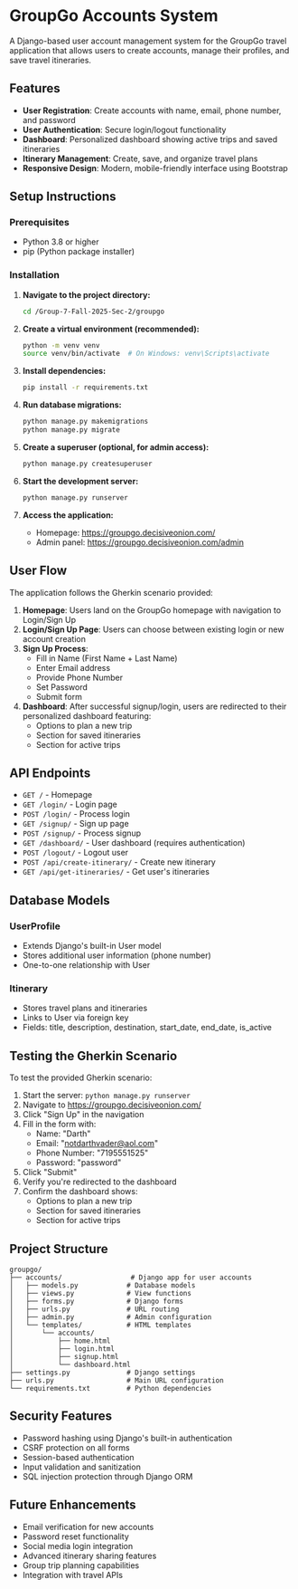 # GroupGo Accounts System

A Django-based user account management system for the GroupGo travel application that allows users to create accounts, manage their profiles, and save travel itineraries.

## Features

- **User Registration**: Create accounts with name, email, phone number, and password
- **User Authentication**: Secure login/logout functionality
- **Dashboard**: Personalized dashboard showing active trips and saved itineraries
- **Itinerary Management**: Create, save, and organize travel plans
- **Responsive Design**: Modern, mobile-friendly interface using Bootstrap

## Setup Instructions

### Prerequisites

- Python 3.8 or higher
- pip (Python package installer)

### Installation

1. **Navigate to the project directory:**
   ```bash
   cd /Group-7-Fall-2025-Sec-2/groupgo
   ```

2. **Create a virtual environment (recommended):**
   ```bash
   python -m venv venv
   source venv/bin/activate  # On Windows: venv\Scripts\activate
   ```

3. **Install dependencies:**
   ```bash
   pip install -r requirements.txt
   ```

4. **Run database migrations:**
   ```bash
   python manage.py makemigrations
   python manage.py migrate
   ```

5. **Create a superuser (optional, for admin access):**
   ```bash
   python manage.py createsuperuser
   ```

6. **Start the development server:**
   ```bash
   python manage.py runserver
   ```

7. **Access the application:**
   - Homepage: https://groupgo.decisiveonion.com/
   - Admin panel: https://groupgo.decisiveonion.com/admin

## User Flow

The application follows the Gherkin scenario provided:

1. **Homepage**: Users land on the GroupGo homepage with navigation to Login/Sign Up
2. **Login/Sign Up Page**: Users can choose between existing login or new account creation
3. **Sign Up Process**: 
   - Fill in Name (First Name + Last Name)
   - Enter Email address
   - Provide Phone Number
   - Set Password
   - Submit form
4. **Dashboard**: After successful signup/login, users are redirected to their personalized dashboard featuring:
   - Options to plan a new trip
   - Section for saved itineraries
   - Section for active trips

## API Endpoints

- `GET /` - Homepage
- `GET /login/` - Login page
- `POST /login/` - Process login
- `GET /signup/` - Sign up page
- `POST /signup/` - Process signup
- `GET /dashboard/` - User dashboard (requires authentication)
- `POST /logout/` - Logout user
- `POST /api/create-itinerary/` - Create new itinerary
- `GET /api/get-itineraries/` - Get user's itineraries

## Database Models

### UserProfile
- Extends Django's built-in User model
- Stores additional user information (phone number)
- One-to-one relationship with User

### Itinerary
- Stores travel plans and itineraries
- Links to User via foreign key
- Fields: title, description, destination, start_date, end_date, is_active

## Testing the Gherkin Scenario

To test the provided Gherkin scenario:

1. Start the server: `python manage.py runserver`
2. Navigate to https://groupgo.decisiveonion.com/
3. Click "Sign Up" in the navigation
4. Fill in the form with:
   - Name: "Darth"
   - Email: "notdarthvader@aol.com"
   - Phone Number: "7195551525"
   - Password: "password"
5. Click "Submit"
6. Verify you're redirected to the dashboard
7. Confirm the dashboard shows:
   - Options to plan a new trip
   - Section for saved itineraries
   - Section for active trips

## Project Structure

```
groupgo/
├── accounts/                 # Django app for user accounts
│   ├── models.py            # Database models
│   ├── views.py             # View functions
│   ├── forms.py             # Django forms
│   ├── urls.py              # URL routing
│   ├── admin.py             # Admin configuration
│   └── templates/           # HTML templates
│       └── accounts/
│           ├── home.html
│           ├── login.html
│           ├── signup.html
│           └── dashboard.html
├── settings.py              # Django settings
├── urls.py                  # Main URL configuration
└── requirements.txt         # Python dependencies
```

## Security Features

- Password hashing using Django's built-in authentication
- CSRF protection on all forms
- Session-based authentication
- Input validation and sanitization
- SQL injection protection through Django ORM

## Future Enhancements

- Email verification for new accounts
- Password reset functionality
- Social media login integration
- Advanced itinerary sharing features
- Group trip planning capabilities
- Integration with travel APIs
